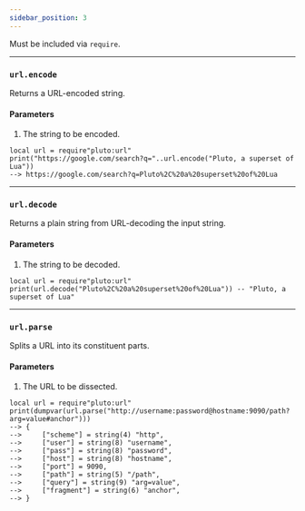 ```yaml
---
sidebar_position: 3
---
```

Must be included via `require`.

---
### `url.encode`
Returns a URL-encoded string.
#### Parameters
1. The string to be encoded.
```pluto
local url = require"pluto:url"
print("https://google.com/search?q="..url.encode("Pluto, a superset of Lua"))
--> https://google.com/search?q=Pluto%2C%20a%20superset%20of%20Lua
```
---
### `url.decode`
Returns a plain string from URL-decoding the input string.
#### Parameters
1. The string to be decoded.
```pluto
local url = require"pluto:url"
print(url.decode("Pluto%2C%20a%20superset%20of%20Lua")) -- "Pluto, a superset of Lua"
```
---
### `url.parse`
Splits a URL into its constituent parts.
#### Parameters
1. The URL to be dissected.
```pluto
local url = require"pluto:url"
print(dumpvar(url.parse("http://username:password@hostname:9090/path?arg=value#anchor")))
--> {
-->     ["scheme"] = string(4) "http",
-->     ["user"] = string(8) "username",
-->     ["pass"] = string(8) "password",
-->     ["host"] = string(8) "hostname",
-->     ["port"] = 9090,
-->     ["path"] = string(5) "/path",
-->     ["query"] = string(9) "arg=value",
-->     ["fragment"] = string(6) "anchor",
--> }
```
